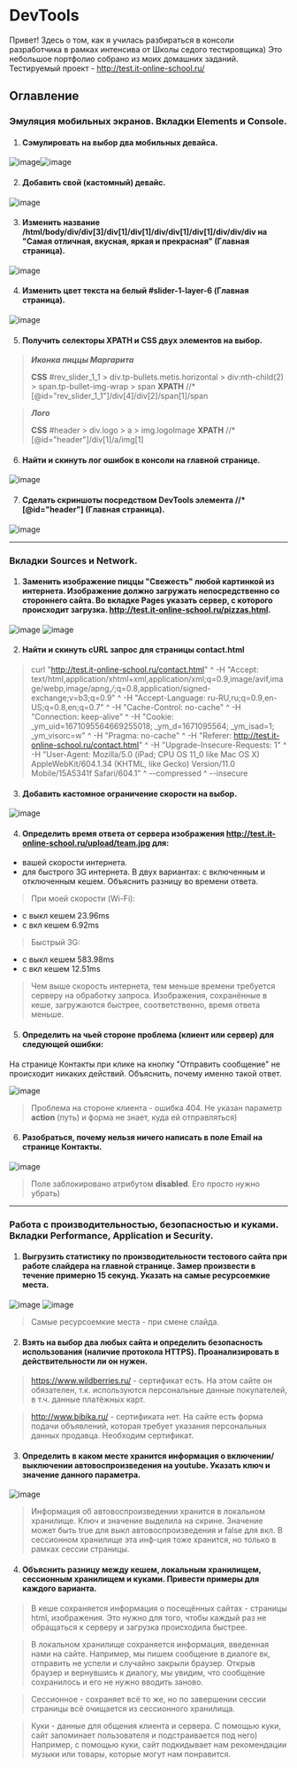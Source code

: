 # DevTools
Привет! Здесь о том, как я училась разбираться в консоли разработчика в рамках интенсива от Школы седого тестировщика)
Это небольшое портфолио собрано из моих домашних заданий.
Тестируемый проект - http://test.it-online-school.ru/

## Оглавление

### Эмуляция мобильных экранов. Вкладки Elements и Console.
1. #### Сэмулировать на выбор два мобильных девайса.
![image](https://user-images.githubusercontent.com/97261554/236709646-e1803044-db57-4ae1-8bd1-0cc8669a28e9.png)![image](https://user-images.githubusercontent.com/97261554/236709987-40dff923-4def-4a12-82ed-e9cde5d59c86.png)

2. #### Добавить свой (кастомный) девайс.
![image](https://user-images.githubusercontent.com/97261554/236710201-929141ac-40a2-44c7-81e2-c5a10f907bc6.png)

3. #### Изменить название /html/body/div/div[3]/div[1]/div[1]/div/div[1]/div[1]/div/div/div на "Самая отличная, вкусная, яркая и прекрасная" (Главная страница).
![image](https://user-images.githubusercontent.com/97261554/236710261-a0c21c95-43ee-44bf-88be-b81462e49d02.png)

4. #### Изменить цвет текста на белый #slider-1-layer-6 (Главная страница).
![image](https://user-images.githubusercontent.com/97261554/236710320-80f59cbf-88c4-4fb1-b193-812838e3cdcf.png)

5. #### Получить селекторы XPATH и CSS двух элементов на выбор.
>***Иконка пиццы Маргарита***
>
>**CSS** #rev_slider_1_1 > div.tp-bullets.metis.horizontal > div:nth-child(2) > span.tp-bullet-img-wrap > span
**XPATH** //*[@id="rev_slider_1_1"]/div[4]/div[2]/span[1]/span


>***Лого***
>
>**CSS** #header > div.logo > a > img.logoImage
**XPATH** //*[@id="header"]/div[1]/a/img[1]

6. #### Найти и скинуть лог ошибок в консоли на главной странице.
![image](https://user-images.githubusercontent.com/97261554/236710502-f2ebf281-93b0-479d-bb8a-ce631abea394.png)

7. #### Сделать скриншоты посредством DevTools элемента //*[@id="header"] (Главная страница).
![image](https://user-images.githubusercontent.com/97261554/236710659-6c6c4688-0c1f-4031-82f4-a943f1e6a5ed.png)

_____

### Вкладки Sources и Network.
1. #### Заменить изображение пиццы "Свежесть" любой картинкой из интернета. Изображение должно загружать непосредственно со стороннего сайта. Во вкладке Pages указать сервер, с которого происходит загрузка. http://test.it-online-school.ru/pizzas.html.
![image](https://user-images.githubusercontent.com/97261554/236711046-8d6f5a7d-5aa8-4272-b0b8-0c5f39973db6.png)
![image](https://user-images.githubusercontent.com/97261554/236711129-ea801e0c-f4c6-4bd8-bfb1-dae559932751.png)

2. #### Найти и скинуть cURL запрос для страницы contact.html

>curl "http://test.it-online-school.ru/contact.html" ^
  -H "Accept: text/html,application/xhtml+xml,application/xml;q=0.9,image/avif,image/webp,image/apng,*/*;q=0.8,application/signed-exchange;v=b3;q=0.9" ^
  -H "Accept-Language: ru-RU,ru;q=0.9,en-US;q=0.8,en;q=0.7" ^
  -H "Cache-Control: no-cache" ^
  -H "Connection: keep-alive" ^
  -H "Cookie: _ym_uid=1671095564669255018; _ym_d=1671095564; _ym_isad=1; _ym_visorc=w" ^
  -H "Pragma: no-cache" ^
  -H "Referer: http://test.it-online-school.ru/contact.html" ^
  -H "Upgrade-Insecure-Requests: 1" ^
  -H "User-Agent: Mozilla/5.0 (iPad; CPU OS 11_0 like Mac OS X) AppleWebKit/604.1.34 (KHTML, like Gecko) Version/11.0 Mobile/15A5341f Safari/604.1" ^
  --compressed ^
  --insecure
  
  3. #### Добавить кастомное ограничение скорости на выбор.
  ![image](https://user-images.githubusercontent.com/97261554/236711235-5afe8884-075b-4666-900f-c9a5edbaf242.png)

  4. #### Определить время ответа от сервера изображения http://test.it-online-school.ru/upload/team.jpg для:
- вашей скорости интернета.
- для быстрого 3G интернета.
В двух вариантах: с включенным и отключенным кешем. Объяснить разницу во времени ответа.

>При моей скорости (Wi-Fi):
- с выкл кешем 23.96ms
- с вкл кешем 6.92ms

>Быстрый 3G:
- с выкл кешем 583.98ms
- с вкл кешем 12.51ms

>Чем выше скорость интернета, тем меньше времени 
требуется серверу на обработку запроса. 
Изображения, сохранённые в кеше, загружаются быстрее,
соответственно, время ответа меньше.

5. #### Определить на чьей стороне проблема (клиент или сервер) для следующей ошибки:
На странице Контакты при клике на кнопку "Отправить сообщение" не происходит никаких действий.
Объяснить, почему именно такой ответ.

![image](https://user-images.githubusercontent.com/97261554/236711351-5b22fa40-75f5-4f2d-8a37-0efebadaa479.png)

>Проблема на стороне клиента - ошибка 404. Не указан параметр **action** (путь) и форма не знает, куда ей отправляться)

 6. #### Разобраться, почему нельзя ничего написать в поле Email на странице Контакты.
 ![image](https://user-images.githubusercontent.com/97261554/236711431-73e5d1d4-314a-4955-893d-221ba9e22016.png)
>Поле заблокировано атрибутом **disabled**. Его просто нужно убрать)

_____

### Работа с производительностью, безопасностью и куками. Вкладки Performance, Application и Security.
1. #### Выгрузить статистику по производительности тестового сайта при работе слайдера на главной странице. Замер произвести в течение примерно 15 секунд. Указать на самые ресурсоемкие места.
![image](https://user-images.githubusercontent.com/97261554/236711639-eeed32bc-0042-494b-a0fc-e5ea548982df.png)
![image](https://user-images.githubusercontent.com/97261554/236714671-47c9372a-5658-452f-a164-b46d0f857ff4.png)
>Самые ресурсоемкие места - при смене слайда.

2. #### Взять на выбор два любых сайта и определить безопасность использования (наличие протокола HTTPS). Проанализировать в действительности ли он нужен.

>https://www.wildberries.ru/ - сертификат есть. 
На этом сайте он обязателен, т.к. используются персональные данные 
покупателей, в т.ч. данные платёжных карт.

>http://www.bibika.ru/ - сертификата нет. 
На сайте есть форма подачи объявлений, которая требует указания 
персональных данных продавца. Необходим сертификат.

3. #### Определить в каком месте хранится информация о включении/выключении автовоспроизведения на youtube. Указать ключ и значение данного параметра.
![image](https://user-images.githubusercontent.com/97261554/236711926-8503fb5b-0900-4c5b-bcfb-85da2bd99a40.png)

>Информация об автовоспроизведении хранится в локальном хранилище.
>Ключ и значение выделила на скрине. Значение может быть true для выкл автовоспроизведения и false для вкл. В сессионном хранилище эта инф-ция тоже хранится, но только в рамках сессии страницы.

4. #### Объяснить разницу между кешем, локальным хранилищем, сессионным хранилищем и куками. Привести примеры для каждого варианта.
>В кеше сохраняется информация о посещённых сайтах - страницы html, изображения. Это нужно для того, чтобы каждый раз не обращаться к серверу и загрузка происходила быстрее.

>В локальном хранилище сохраняется информация, введенная нами на сайте. Например, мы пишем сообщение в диалоге вк, отправить не успели и случайно закрыли браузер. Открыв браузер и вернувшись к диалогу, мы увидим, что сообщение сохранилось и его не нужно вводить заново.

>Сессионное - сохраняет всё то же, но по завершении сессии страницы всё очищается из сессионного хранилища.

>Куки - данные для общения клиента и сервера. С помощью куки, сайт запоминает пользователя и подстраивается под него) Например, с помощью куки, сайт подкидывает нам рекомендации музыки или товары, которые могут нам понравится.



